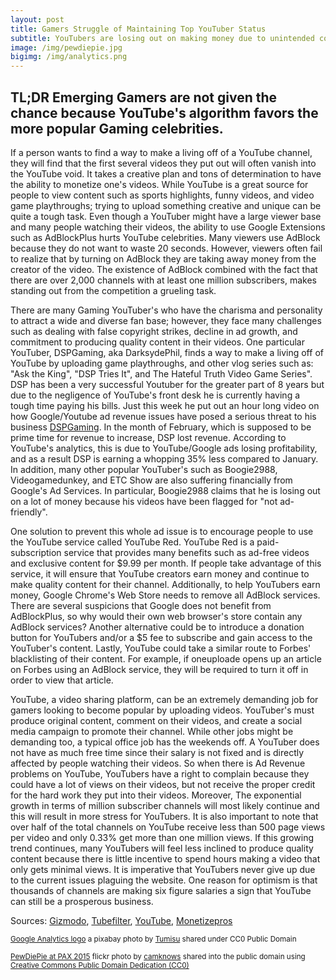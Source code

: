 ```yaml
---
layout: post
title: Gamers Struggle of Maintaining Top YouTuber Status
subtitle: YouTubers are losing out on making money due to unintended consequences of YouTube
image: /img/pewdiepie.jpg
bigimg: /img/analytics.png
---
```

## TL;DR Emerging Gamers are not given the chance because YouTube's algorithm favors the more popular Gaming celebrities.

If a person wants to find a way to make a living off of a YouTube channel, they will find that the first several videos they put out will often vanish into the YouTube void. It takes a creative plan and tons of determination to have the ability to monetize one's videos. While YouTube is a great source for people to view content such as sports highlights, funny videos, and video game playthroughs; trying to upload something creative and unique can be quite a tough task. Even though a YouTuber might have a large viewer base and many people watching their videos, the ability to use Google Extensions such as AdBlockPlus hurts YouTube celebrities. Many viewers use AdBlock because they do not want to waste 20 seconds. However, viewers often fail to realize that by turning on AdBlock they are taking away money from the creator of the video. The existence of AdBlock combined with the fact that there are over 2,000 channels with at least one million subscribers, makes standing out from the competition a grueling task.

There are many Gaming YouTuber's who have the charisma and personality to attract a wide and diverse fan base; however, they face many challenges such as dealing with false copyright strikes, decline in ad growth, and commitment to producing quality content in their videos. One particular YouTuber, DSPGaming, aka DarksydePhil, finds a way to make a living off of YouTube by uploading game playthroughs, and other vlog series such as: "Ask the King", "DSP Tries It", and The Hateful Truth Video Game Series". DSP has been a very successful Youtuber for the greater part of 8 years but due to the negligence of YouTube's front desk he is currently having a tough time paying his bills. Just this week he put out an hour long video on how Google/Youtube ad revenue issues have posed a serious threat to his business [DSPGaming](https://www.youtube.com/watch?v=D2I6WjbBxlM). In the month of February, which is supposed to be prime time for revenue to increase, DSP lost revenue. According to YouTube's analytics, this is due to YouTube/Google ads losing profitability, and as a result DSP is earning a whopping 35% less compared to January. In addition, many other popular YouTuber's such as Boogie2988, Videogamedunkey, and ETC Show are also suffering financially from Google's Ad Services. In particular, Boogie2988 claims that he is losing out on a lot of money because his videos have been flagged for "not ad-friendly".

One solution to prevent this whole ad issue is to encourage people to use the YouTube service called YouTube Red. YouTube Red is a paid-subscription service that provides many benefits such as ad-free videos and exclusive content for $9.99 per month. If people take advantage of this service, it will ensure that YouTube creators earn money and continue to make quality content for their channel. Additionally, to help YouTubers earn money, Google Chrome's Web Store needs to remove all AdBlock services. There are several suspicions that Google does not benefit from AdBlockPlus, so why would their own web browser's store contain any AdBlock services? Another alternative could be to introduce a donation button for YouTubers and/or a $5 fee to subscribe and gain access to the YouTuber's content. Lastly, YouTube could take a similar route to Forbes' blacklisting of their content. For example, if oneuploade opens up an article on Forbes using an AdBlock service, they will be required to turn it off in order to view that article.   

YouTube, a video sharing platform, can be an extremely demanding job for gamers looking to become popular by uploading videos. YouTuber's must produce original content, comment on their videos, and create a social media campaign to promote their channel. While other jobs might be demanding too, a typical office job has the weekends off. A YouTuber does not have as much free time since their salary is not fixed and is directly affected by people watching their videos. So when there is Ad Revenue problems on YouTube, YouTubers have a right to complain because they could have a lot of views on their videos, but not receive the proper credit for the hard work they put into their videos. Moreover, The exponential growth in terms of million subscriber channels will most likely continue and this will result in more stress for YouTubers. It is also important to note that over half of the total channels on YouTube receive less than 500 page views per video and only 0.33% get more than one million views. If this growing trend continues, many YouTubers will feel less inclined to produce quality content because there is little incentive to spend hours making a video that only gets minimal views. It is imperative that YouTubers never give up due to the current issues plaguing the website. One reason for optimism is that thousands of channels are making six figure salaries a sign that YouTube can still be a prosperous business.



Sources: [Gizmodo](https://www.gizmodo.com.au/2016/09/youtube-stars-are-blowing-up-over-not-getting-paid/),
[Tubefilter](http://www.tubefilter.com/2016/04/04/youtube-millionaires-2000-channels/),
[YouTube](https://www.youtube.com/watch?v=D2I6WjbBxlM&feature=youtu.be&a),
[Monetizepros](https://monetizepros.com/video-monetization/why-you-probably-wont-get-rich-famous-on-youtube/)

<small> <a title="Google Analytics logo" href="https://pixabay.com/p-1925495/?no_redirect">Google Analytics logo</a> a pixabay photo by <a href="https://pixabay.com/en/users/Tumisu-148124/">Tumisu</a> shared under CC0 Public Domain </small>

<small> <a title="PewDiePie at PAX 2015" href="https://flickr.com/photos/camknows/20445592444">PewDiePie at PAX 2015</a> flickr photo by <a href="https://flickr.com/people/camknows">camknows</a> shared into the public domain using <a href="https://creativecommons.org/publicdomain/zero/1.0/">Creative Commons Public Domain Dedication (CC0)</a> </small>
